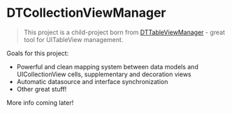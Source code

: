 DTCollectionViewManager
=======================

> This project is a child-project born from [DTTableViewManager](https://github.com/DenHeadless/DTTableViewManager) - great tool for UITableView management.

Goals for this project:
* Powerful and clean mapping system between data models and UICollectionView cells, supplementary and decoration views
* Automatic datasource and interface synchronization
* Other great stuff!

More info coming later!

